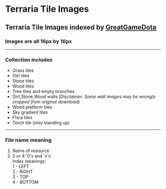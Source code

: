 # Terraria Tile Images

## Terraria Tile Images indexed by [GreatGameDota](http://github.com/GreatGameDota)

### Images are all 16px by 16px

---

### Collection includes

- Grass tiles
- Dirt tiles
- Stone tiles
- Wood tiles
- Tree tiles and empty branches
- Dirt,Stone,Wood walls (<i>Disclaimer: Some wall images may be wrongly cropped from original download</i>)
- Wood platform tiles
- Sky gradient tiles
- Flora tiles
- Torch tile (only standing up)

---

### File name meaning

1. Name of resource  
2. 2 or 4 '0's and 'x's  
  Index meanings:  
  1 - LEFT  
  2 - RIGHT  
  3 - TOP  
  4 - BOTTOM
